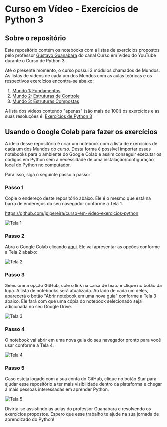 # Curso em Vídeo - Exercícios de Python 3

## Sobre o repositório

Este repositório contém os notebooks com a listas de exercícios propostos pelo professor [Gustavo Guanabara](https://github.com/gustavoguanabara) do canal Curso em Vídeo do YouTube durante o Curso de Python 3.

Até o presente momento, o curso possui 3 módulos chamados de Mundos. As listas de vídeos de cada um dos Mundos com as aulas teóricas e os respectivos exercícios encontra-se abaixo:

1. [Mundo 1: Fundamentos](https://www.youtube.com/playlist?list=PLHz_AreHm4dlKP6QQCekuIPky1CiwmdI6)
2. [Mundo 2: Estruturas de Controle](https://www.youtube.com/playlist?list=PLHz_AreHm4dk_nZHmxxf_J0WRAqy5Czye)
3. [Mundo 3: Estruturas Compostas](https://www.youtube.com/playlist?list=PLHz_AreHm4dksnH2jVTIVNviIMBVYyFnH)

A lista dos vídeos contendo "apenas" (são mais de 100!) os exercícios e as suas resoluções é: [Exercícios de Python 3](https://www.youtube.com/playlist?list=PLHz_AreHm4dm6wYOIW20Nyg12TAjmMGT-)

## Usando o Google Colab para fazer os exercícios

A ideia desse repositório é criar um notebook com a lista de exercícios de cada um dos Mundos do curso. Desta forma é possível importar esses notebooks para o ambiente do Google Colab e assim conseguir executar os códigos em Python sem a necessidade de uma instalação/configuração local do Python no computador.

Para isso, siga o seguinte passo a passo:

### Passo 1

Copie o endereço deste repositório abaixo. Ele é o mesmo que está na barra de endereços do seu navegador conforme a Tela 1.

https://github.com/jplpereira/curso-em-video-exercicios-python

![Tela 1](https://user-images.githubusercontent.com/13935419/147724876-c5b801f1-fd3c-41b6-9329-4553e06191d1.png)

### Passo 2

Abra o Google Colab clicando [aqui](https://colab.research.google.com/). Ele vai apresentar as opções conforme a Tela 2 abaixo:

![Tela 2](https://user-images.githubusercontent.com/13935419/147724356-64a30cbe-798b-4302-9da3-2138bb2141a2.png)

### Passo 3

Selecione a opção GitHub, cole o link na caixa de texto e clique no botão da lupa. A lista de notebooks será atualizada. Ao lado de cada um deles, aparecerá o botão "Abrir notebook em uma nova guia" conforme a Tela 3 abaixo. Ele fará com que uma cópia do notebook selecionado seja adicionada no seu Google Drive.

![Tela 3](https://user-images.githubusercontent.com/13935419/147725101-9c6f0d06-5cc6-45f5-bc97-6681427db0a8.png)

### Passo 4

O notebook vai abrir em uma nova guia do seu navegador pronto para você usar conforme a Tela 4.

![Tela 4](https://user-images.githubusercontent.com/13935419/147725363-080f826e-cb55-4dfb-b0b5-49aed67f54fb.png)

### Passo 5

Caso esteja logado com a sua conta do GitHub, clique no botão Star para ajudar esse repositório a ter mais visibilidade dentro da plataforma e chegar a mais pessoas interessadas em aprender Python.

![Tela 5](https://user-images.githubusercontent.com/13935419/147725534-53c24d52-597a-47fb-a990-23732768cb71.png)

Divirta-se assistindo as aulas do professor Guanabara e resolvendo os exercícios propostos. Espero que esse trabalho te ajude na sua jornada de aprendizado do Python!
